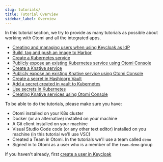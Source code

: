 ```yaml
---
slug: tutorials/
title: Tutorial Overview
sidebar_label: Overview
---
```


In this tutorial section, we try to provide as many tutorials as possible about working with Otomi and all the integrated apps.

<!-- - [Install Otomi with all options on AKS](full-install-azure) - work in progress -->
- [Creating and managing users when using Keycloak as IdP](create-keycloak-users)
- [Build, tag and push an image to Harbor](build-tag-push)
- [Create a Kubernetes service](create-k8s-svc)
- [Publicly expose an existing Kubernetes service using Otomi Console](expose-service)
- [Create a Knative service](create-knative-svc)
- [Publicly expose an existing Knative service using Otomi Console](expose-ksvc)
- [Create a secret in Hashicorp Vault](create-secret-vault)
- [Add a secret created in vault to Kubernetes](add-secret)
- [Use secrets in Kubernetes](use-secret)
- [Creating Knative services using Otomi Console](create-ksvc-otomi)

To be able to do the tutorials, please make sure you have:

- Otomi installed on your K8s cluster
- Docker (or an alternative) installed on your machine
- A Git client installed on your machine
- Visual Studio Code code (or any other text editor) installed on you machine (in this tutorial we'll use VSC)
- Created a Team in Otomi. In the tutorials we'll use a team called `demo`
- Signed in to Otomi as a user who is a member of the `team-demo` group

If you haven't already, first [create a user in Keycloak](create-keycloak-users)